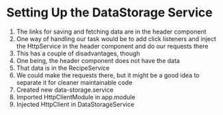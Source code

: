 # Setting Up the DataStorage Service
01. The links for saving and fetching data are in the header component
02. One way of handling our task would be to add click listeners and inject the HttpService in the header component and do our requests there
03. This has a couple of disadvantages, though
04. One being, the header component does not have the data
05. That data is in the RecipeService
06. We could make the requests there, but it might be a good idea to separate it for cleaner maintainable code
07. Created new data-storage.service
08. Imported HttpClientModule in app.module
09. Injected HttpClient in DataStorageService